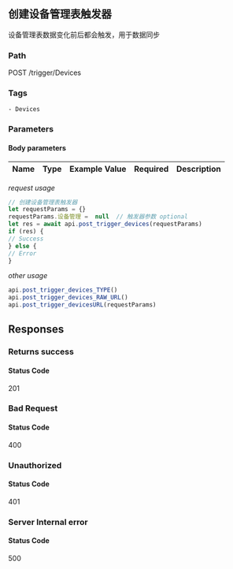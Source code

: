 ## 创建设备管理表触发器

设备管理表数据变化前后都会触发，用于数据同步
### Path
POST /trigger/Devices

### Tags
    - Devices
### Parameters


#### Body parameters

| Name | Type | Example Value | Required | Description |
| ---- | ---- | ------------- | -------- | ----------- |
*request usage*
```javascript
// 创建设备管理表触发器
let requestParams = {}
requestParams.设备管理 =  null  // 触发器参数 optional
let res = await api.post_trigger_devices(requestParams)
if (res) {
// Success
} else {
// Error
}
```
*other usage*
```javascript
api.post_trigger_devices_TYPE()
api.post_trigger_devices_RAW_URL()
api.post_trigger_devicesURL(requestParams)
```

## Responses
### Returns success

#### Status Code
201



### Bad Request

#### Status Code
400



### Unauthorized

#### Status Code
401



### Server Internal error

#### Status Code
500



